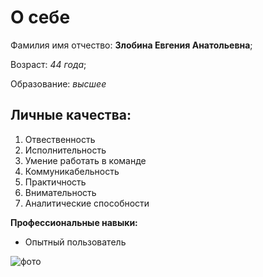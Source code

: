 # О себе
Фамилия имя отчество: **Злобина Евгения Анатольевна**;

Возраст: _44 года_;

Образование: _высшее_

## Личные качества:
1. Отвественность
2. Исполнительность
3. Умение работать в команде
4. Коммуникабельность
5. Практичность
6. Внимательность
7. Аналитические способности

**Профессиональные навыки:**
- Опытный пользователь 

![фото](/D/ОБУЧЕНИЕ/ЕВГЕНИЯ.jpg)

